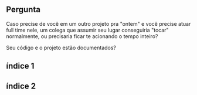 ## Pergunta

Caso precise de você em um outro projeto pra "ontem" e você precise atuar full time nele, um colega que assumir seu lugar conseguiria "tocar" normalmente, ou precisaria ficar te acionando o tempo inteiro?

Seu código e o projeto estão documentados? 

## índice 1

## índice 2